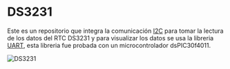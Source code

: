 # DS3231
Este es un repositorio que  integra la comunicación [I2C](https://github.com/osdani/I2C-dsPIC30F) para tomar la lectura de los datos del RTC DS3231 y para visualizar los datos se usa la libreria [UART](https://github.com/osdani/UART-dsPIC30f), esta libreria fue probada con un microcontrolador dsPIC30f4011.



![DS3231](https://encrypted-tbn0.gstatic.com/images?q=tbn:ANd9GcTyk0VdOUmZQFF-F_O409Et_5_jGyh3FX_iIA&usqp=CAU)
